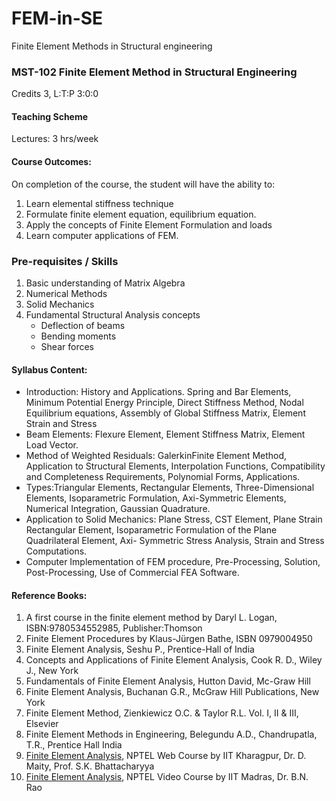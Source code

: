# FEM-in-SE
Finite Element Methods in Structural engineering

### MST-102 Finite Element Method in Structural Engineering
Credits 3, L:T:P 3:0:0

#### Teaching Scheme
Lectures: 3 hrs/week

#### Course Outcomes:
On completion of the course, the student will have the ability to:
1. Learn elemental stiffness technique
1. Formulate finite element equation, equilibrium equation.
1. Apply the concepts of Finite Element Formulation and loads
1. Learn computer applications of FEM.

### Pre-requisites / Skills

1. Basic understanding of Matrix Algebra
2. Numerical Methods
3. Solid Mechanics
4. Fundamental Structural Analysis concepts
   - Deflection of beams
   - Bending moments
   - Shear forces

#### Syllabus Content:
- Introduction: History and Applications. Spring and Bar Elements, Minimum Potential Energy
Principle, Direct Stiffness Method, Nodal Equilibrium equations, Assembly of Global Stiffness
Matrix, Element Strain and Stress
- Beam Elements: Flexure Element, Element Stiffness Matrix, Element Load Vector.
- Method of Weighted Residuals: GalerkinFinite Element Method, Application to Structural
Elements, Interpolation Functions, Compatibility and Completeness Requirements, Polynomial
Forms, Applications.
- Types:Triangular Elements, Rectangular Elements, Three-Dimensional Elements, Isoparametric
Formulation, Axi-Symmetric Elements, Numerical Integration, Gaussian Quadrature.
- Application to Solid Mechanics: Plane Stress, CST Element, Plane Strain Rectangular Element,
Isoparametric Formulation of the Plane Quadrilateral Element, Axi- Symmetric Stress Analysis,
Strain and Stress Computations.
- Computer Implementation of FEM procedure, Pre-Processing, Solution, Post-Processing, Use of
Commercial FEA Software.

#### Reference Books:

1. A first course in the finite element method by Daryl L. Logan, ISBN:9780534552985, Publisher:Thomson
1. Finite Element Procedures by	Klaus-Jürgen Bathe, ISBN	0979004950
1. Finite Element Analysis, Seshu P., Prentice-Hall of India
1. Concepts and Applications of Finite Element Analysis, Cook R. D., Wiley J., New York
1. Fundamentals of Finite Element Analysis, Hutton David, Mc-Graw Hill
1. Finite Element Analysis, Buchanan G.R., McGraw Hill Publications, New York
1. Finite Element Method, Zienkiewicz O.C. & Taylor R.L. Vol. I, II & III, Elsevier
1. Finite Element Methods in Engineering, Belegundu A.D., Chandrupatla, T.R., Prentice Hall India
1. [Finite Element Analysis](https://nptel.ac.in/courses/105105041), NPTEL Web Course by IIT Kharagpur, Dr. D. Maity, Prof. S.K. Bhattacharyya
1. [Finite Element Analysis](https://nptel.ac.in/courses/105106051), NPTEL Video Course by IIT Madras, Dr. B.N. Rao
